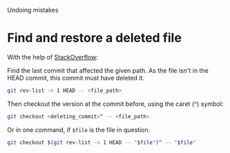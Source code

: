Undoing mistakes

# Find and restore a deleted file

With the help of [StackOverflow](http://stackoverflow.com/questions/953481/find-and-restore-a-deleted-file-in-a-git-repo):

Find the last commit that affected the given path. As the file isn't in the HEAD commit, this commit must have deleted it.

~~~ bash
git rev-list -n 1 HEAD -- <file_path>
~~~

Then checkout the version at the commit before, using the caret (^) symbol:

~~~ bash
git checkout <deleting_commit>^ -- <file_path>
~~~

Or in one command, if `$file` is the file in question.

~~~ bash
git checkout $(git rev-list -n 1 HEAD -- "$file")^ -- "$file"
~~~
